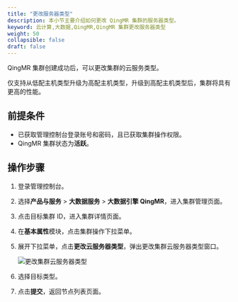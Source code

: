 ```yaml
---
title: "更改服务器类型"
description: 本小节主要介绍如何更改 QingMR 集群的服务器类型。 
keyword: 云计算,大数据,QingMR,QingMR 集群更改服务器类型
weight: 50
collapsible: false
draft: false
---
```


QingMR 集群创建成功后，可以更改集群的云服务类型。

仅支持从低配主机类型升级为高配主机类型，升级到高配主机类型后，集群将具有更高的性能。

## 前提条件

- 已获取管理控制台登录账号和密码，且已获取集群操作权限。
- QingMR 集群状态为**活跃**。

## 操作步骤

1. 登录管理控制台。
2. 选择**产品与服务** > **大数据服务** > **大数据引擎 QingMR**，进入集群管理页面。
3. 点击目标集群 ID，进入集群详情页面。
4. 在**基本属性**模块，点击集群操作下拉菜单。
5. 展开下拉菜单，点击**更改云服务器类型**，弹出更改集群云服务器类型窗口。
   
   <img src="../../../_images/switch_node_mode.png" alt="更改集群云服务器类型" style="zoom:100%;" />

6. 选择目标类型。
7. 点击**提交**，返回节点列表页面。
